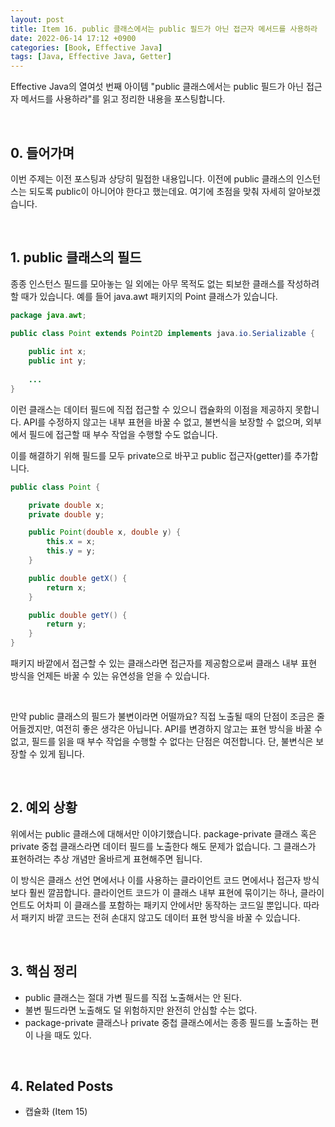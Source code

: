 ```yaml
---
layout: post
title: Item 16. public 클래스에서는 public 필드가 아닌 접근자 메서드를 사용하라
date: 2022-06-14 17:12 +0900
categories: [Book, Effective Java]
tags: [Java, Effective Java, Getter]
---
```




Effective Java의 열여섯 번째 아이템 "public 클래스에서는 public 필드가 아닌 접근자 메서드를 사용하라"를 읽고 정리한 내용을 포스팅합니다.

<br>

## 0. 들어가며

이번 주제는 이전 포스팅과 상당히 밀접한 내용입니다. 이전에 public 클래스의 인스턴스는 되도록 public이 아니어야 한다고 했는데요. 여기에 초점을 맞춰 자세히 알아보겠습니다.

<br>

## 1. public 클래스의 필드

종종 인스턴스 필드를 모아놓는 일 외에는 아무 목적도 없는 퇴보한 클래스를 작성하려 할 때가 있습니다. 예를 들어 java.awt 패키지의 Point 클래스가 있습니다. 

```java
package java.awt;

public class Point extends Point2D implements java.io.Serializable {
  
    public int x;
    public int y;
  
    ...
}
```

이런 클래스는 데이터 필드에 직접 접근할 수 있으니 캡슐화의 이점을 제공하지 못합니다. API를 수정하지 않고는 내부 표현을 바꿀 수 없고, 불변식을 보장할 수 없으며, 외부에서 필드에 접근할 때 부수 작업을 수행할 수도 없습니다.

이를 해결하기 위해 필드를 모두 private으로 바꾸고 public 접근자(getter)를 추가합니다.

```java
public class Point {

    private double x;
    private double y;

    public Point(double x, double y) {
        this.x = x;
        this.y = y;
    }

    public double getX() {
        return x;
    }

    public double getY() {
        return y;
    }
}
```

패키지 바깥에서 접근할 수 있는 클래스라면 접근자를 제공함으로써 클래스 내부 표현 방식을 언제든 바꿀 수 있는 유연성을 얻을 수 있습니다. 

<br>

만약 public 클래스의 필드가 불변이라면 어떨까요? 직접 노출될 때의 단점이 조금은 줄어들겠지만, 여전히 좋은 생각은 아닙니다. API를 변경하지 않고는 표현 방식을 바꿀 수 없고, 필드를 읽을 때 부수 작업을 수행할 수 없다는 단점은 여전합니다. 단, 불변식은 보장할 수 있게 됩니다.

<br>

## 2. 예외 상황

위에서는 public 클래스에 대해서만 이야기했습니다. package-private 클래스 혹은 private 중첩 클래스라면 데이터 필드를 노출한다 해도 문제가 없습니다. 그 클래스가 표현하려는 추상 개념만 올바르게 표현해주면 됩니다.

이 방식은 클래스 선언 면에서나 이를 사용하는 클라이언트 코드 면에서나 접근자 방식보다 훨씬 깔끔합니다. 클라이언트 코드가 이 클래스 내부 표현에 묶이기는 하나, 클라이언트도 어차피 이 클래스를 포함하는 패키지 안에서만 동작하는 코드일 뿐입니다. 따라서 패키지 바깥 코드는 전혀 손대지 않고도 데이터 표현 방식을 바꿀 수 있습니다.

<br>

## 3. 핵심 정리

- public 클래스는 절대 가변 필드를 직접 노출해서는 안 된다.
- 불변 필드라면 노출해도 덜 위험하지만 완전히 안심할 수는 없다.
- package-private 클래스나 private 중첩 클래스에서는 종종 필드를 노출하는 편이 나을 때도 있다.

<br>

## 4. Related Posts

- 캡슐화 (Item 15)
